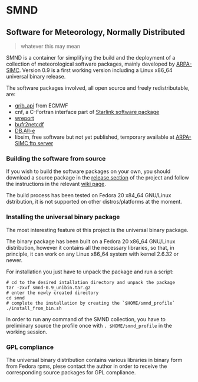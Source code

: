 # SMND

## Software for Meteorology, Normally Distributed ##
> whatever this may mean

SMND is a container for simplifying the build and the deployment of a collection of meteorological software packages, mainly developed by [ARPA-SIMC](http://www.arpa.emr.it/sim). Version 0.9 is a first working version including a Linux x86_64 universal binary release.

The software packages involved, all open source and freely redistributable, are:

 - [grib_api](https://software.ecmwf.int/wiki/display/GRIB/Home) from ECMWF
 - cnf, a C-Fortran interface part of [Starlink software package](http://star-www.rl.ac.uk/docs/sun209.htx/sun209.html)
 - [wreport](https://github.com/ARPA-SIMC/wreport)
 - [bufr2netcdf](https://github.com/ARPA-SIMC/bufr2netcdf)
 - [DB.All-e](https://github.com/ARPA-SIMC/wreport)
 - libsim, free software but not yet published, temporary available at [ARPA-SIMC ftp server](ftp://ftp.smr.arpa.emr.it/incoming/dav/versus/)


### Building the software from source ###
If you wish to build the software packages on your own, you should download a source package in the [release section](https://github.com/dcesari/smnd/releases) of the project and follow the instructions in the relevant [wiki page](https://github.com/dcesari/smnd/wiki/BuildDoc).

The build process has been tested on Fedora 20 x84_64 GNU/Linux dstribution, it is not supported on other distros/platforms at the moment.

### Installing the universal binary package ###

The most interesting feature ot this project is the universal binary package.

The binary package has been built on a Fedora 20 x86_64 GNU/Linux distribution, however it contains all the necessary libraries, so that, in principle, it can work on any Linux x86_64 system with kernel 2.6.32 or newer.

For installation you just have to unpack the package and run a script:

```
# cd to the desired intallation directory and unpack the package
tar -zxvf smnd-0.9_unibin.tar.gz
# enter the newly created directory
cd smnd
# complete the installation by creating the `$HOME/smnd_profile`
./install_from_bin.sh
```

In order to run any command of the SMND collection, you have to preliminary source the profile once with `. $HOME/smnd_profile` in the working session.

### GPL compliance ###

The universal binary distribution contains various libraries in binary form from Fedora rpms, plese contact the author in order to receive the corresponding source packages for GPL compliance.
